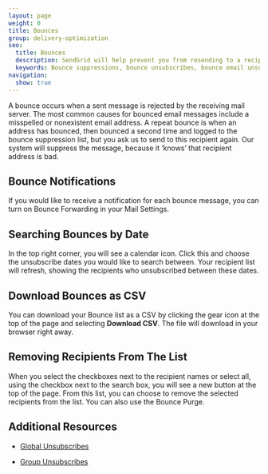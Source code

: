 ```yaml
---
layout: page
weight: 0
title: Bounces
group: delivery-optimization
seo:
  title: Bounces
  description: SendGrid will help prevent you from resending to a recipient whose email server rejects the messages.
  keywords: Bounce suppressions, bounce unsubscribes, bounce email unsubscribe, bounce email suppression
navigation:
  show: true
---
```


A bounce occurs when a sent message is rejected by the receiving mail server. The most common causes for bounced email messages include a misspelled or nonexistent email address. A repeat bounce is when an address has bounced, then bounced a second time and logged to the bounce suppression list, but you ask us to send to this recipient again. Our system will suppress the message, because it ‘knows’ that recipient address is bad.

## 	Bounce Notifications

If you would like to receive a notification for each bounce message, you can turn on Bounce Forwarding in your Mail Settings.

## 	Searching Bounces by Date

In the top right corner, you will see a calendar icon. Click this and choose the unsubscribe dates you would like to search between. Your recipient list will refresh, showing the recipients who unsubscribed between these dates.

## 	Download Bounces as CSV

You can download your Bounce list as a CSV by clicking the gear icon at the top of the page and selecting **Download CSV**. The file will download in your browser right away.

## 	Removing Recipients From The List

When you select the checkboxes next to the recipient names or select all, using the checkbox next to the search box, you will see a new button at the top of the page. From this list, you can choose to remove the selected recipients from the list. You can also use the Bounce Purge.

## 	Additional Resources

- [Global Unsubscribes]({{root_url}}/user-interface/sending-email/global-unsubscribes/)

- [Group Unsubscribes]({{root_url}}/user-interface/sending-email/group-unsubscribes/)
